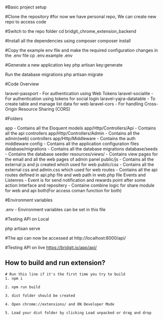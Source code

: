 #Basic project setup

#Clone the repository
#for now we have personal repo, We can create new repo to access code 

#Switch to the repo folder
cd bridgit_chrome_extension_backend

#Install all the dependencies using composer
composer install

#Copy the example env file and make the required configuration changes in the .env file
cp .env.example .env

#Generate a new application key
php artisan key:generate

Run the database migrations
php artisan migrate

#Code Overview

laravel-passport - For authentication using Web Tokens
laravel-socialite - For authentication using tokens for social login
laravel-yajra-datatable - To create table and manage list data for web
laravel-cors - For handling Cross-Origin Resource Sharing (CORS)

#Folders

app - Contains all the Eloquent models
app/Http/Controllers/Api - Contains all the api controllers
app/Http/Controllers/Admin - Contains all the admin(web) controllers
app/Http/Middleware - Contains the auth middleware
config - Contains all the application configuration files
database/migrations - Contains all the database migrations
database/seeds - Contains the database seeder
resources/views/ - Contains view pages for the email and all the web pages of admin panel
public/js - Contains all the external js and js created which used for web
public/css - Contains all the external css and admin.css which used for web
routes - Contains all the api routes defined in api.php file and web path in web.php file
Events and Listenres - Event is for send notification and rewards point after some action
Interface and repositery - Containe combine logic for share module for web and api both(For access coman function for both)


#Environment variables

.env - Environment variables can be set in this file

#Testing API on Local

php artisan serve

#The api can now be accessed at
http://localhost:8000/api/

#Testing API on live
https://bridgit.io/app/api/


## How to build and run extension?
```
# Run this line if it's the first time you try to build
1. npm i

2. npm run build

3. dist folder should be created

4. Open chrome://extensions/ and ON Developer Mode

5. Load your dist folder by clicking Load unpacked or drag and drop